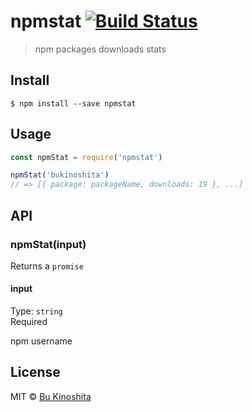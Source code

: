 # npmstat [![Build Status](https://travis-ci.org/bukinoshita/npmstat.svg?branch=master)](https://travis-ci.org/bukinoshita/npmstat)

> npm packages downloads stats


## Install

```
$ npm install --save npmstat
```


## Usage

```js
const npmStat = require('npmstat')

npmStat('bukinoshita')
// => [{ package: packageName, downloads: 19 }, ...]
```


## API

### npmStat(input)

Returns a `promise`

#### input

Type: `string`<br/>
Required

npm username


## License

MIT © [Bu Kinoshita](https://bukinoshita.io)
